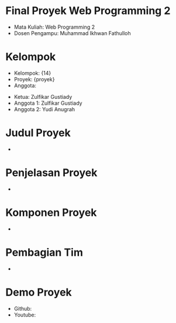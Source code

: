# Final Proyek Web Programming 2
- Mata Kuliah: Web Programming 2
- Dosen Pengampu: Muhammad Ikhwan Fathulloh
# Kelompok
- Kelompok: {14}
- Proyek: {proyek}
- Anggota:
* Ketua: Zulfikar Gustiady
* Anggota 1: Zulfikar Gustiady
* Anggota 2: Yudi Anugrah
# Judul Proyek
- 

# Penjelasan Proyek
-

# Komponen Proyek
-

# Pembagian Tim
-

# Demo Proyek
* Github: 
* Youtube: 
